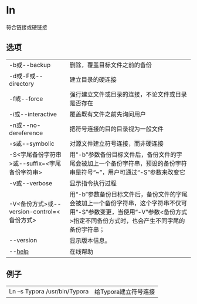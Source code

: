 # ln

符合链接或硬链接

## 选项
|   |   |
|---|---|
|-b或--backup|删除，覆盖目标文件之前的备份|
|-d或-F或--directory|建立目录的硬连接|
|-f或--force|强行建立文件或目录的连接，不论文件或目录是否存在|
|-i或--interactive|覆盖既有文件之前先询问用户|
|-n或--no-dereference|把符号连接的目的目录视为一般文件|
|-s或--symbolic|对源文件建立符号连接，而非硬连接|
|-S<字尾备份字符串>或--suffix=<字尾备份字符串>|用"-b"参数备份目标文件后，备份文件的字尾会被加上一个备份字符串，预设的备份字符串是符号“~”，用户可通过“-S”参数来改变它|
|-v或--verbose|显示指令执行过程|
|-V<备份方式>或--version-control=<备份方式>|用“-b”参数备份目标文件后，备份文件的字尾会被加上一个备份字符串，这个字符串不仅可用“-S”参数变更，当使用“-V”参数<备份方式>指定不同备份方式时，也会产生不同字尾的备份字符串；|
|--version|显示版本信息。|
|--[help](http://man.linuxde.net/help)|在线帮助|

## 例子

|   |   |
|---|---|
|Ln –s Typora /usr/bin/Typora|给Typora建立符号连接|